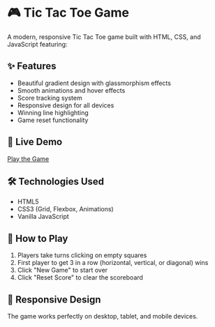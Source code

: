# 🎮 Tic Tac Toe Game

A modern, responsive Tic Tac Toe game built with HTML, CSS, and JavaScript featuring:

## ✨ Features
- Beautiful gradient design with glassmorphism effects
- Smooth animations and hover effects
- Score tracking system
- Responsive design for all devices
- Winning line highlighting
- Game reset functionality

## 🚀 Live Demo
[Play the Game](https://Oywon.github.io/tic-tac-toe-game)

## 🛠️ Technologies Used
- HTML5
- CSS3 (Grid, Flexbox, Animations)
- Vanilla JavaScript

## 🎯 How to Play
1. Players take turns clicking on empty squares
2. First player to get 3 in a row (horizontal, vertical, or diagonal) wins
3. Click "New Game" to start over
4. Click "Reset Score" to clear the scoreboard

## 📱 Responsive Design
The game works perfectly on desktop, tablet, and mobile devices.
